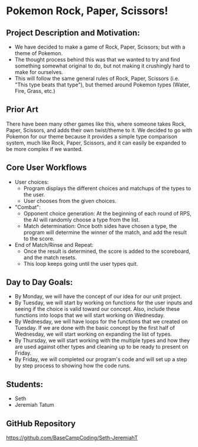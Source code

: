 # Pokemon Rock, Paper, Scissors!

## Project Description and Motivation:
- We have decided to make a game of Rock, Paper, Scissors; but with a theme of Pokemon.
- The thought process behind this was that we wanted to try and find something somewhat original to do, but not making it crushingly hard to make for ourselves.
- This will follow the same general rules of Rock, Paper, Scissors (i.e. "This type beats that type"), but themed around Pokemon types (Water, Fire, Grass, etc.)

## Prior Art
There have been many other games like this, where someone takes Rock, Paper, Scissors, and adds their own twist/theme to it. We decided to go with Pokemon for our theme because it provides a simple type comparison system, much like Rock, Paper, Scissors, and it can easily be expanded to be more complex if we wanted.

## Core User Workflows
- User choices:
  - Program displays the different choices and matchups of the types to the user.
  - User chooses from the given choices.
- "Combat":
  - Opponent choice generation: At the beginning of each round of RPS, the AI will randomly choose a type from the list.
  - Match determination: Once both sides have chosen a type, the program will determine the winner of the match, and add the result to the score.
- End of Match/Rinse and Repeat:
  - Once the result is determined, the score is added to the scoreboard, and the match resets.
  - This loop keeps going until the user types quit.

## Day to Day Goals:
- By Monday, we will have the concept of our idea for our unit project.
- By Tuesday, we will start by working on functions for the user inputs and seeing if the choice is valid toward our concept. Also, include these functions into loops that we will start working on Wednesday.
- By Wednesday, we will have loops for the functions that we created on Tuesday. If we are done with the basic concept by the first half of Wednesday, we will start working on expanding the list of types. 
- By Thursday, we will start working with the multiple types and how they are used against other types and cleaning up to be ready to present on Friday.
- By Friday, we will completed our program's code and will set up a step by step process to showing how the code runs.  

## Students:
- Seth
- Jeremiah Tatum

## GitHub Repository
https://github.com/BaseCampCoding/Seth-JeremiahT
